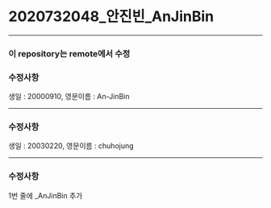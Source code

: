 # 2020732048_안진빈_AnJinBin

---
### 이 repository는 remote에서 수정  
### 수정사항  
생일 : 20000910, 영문이름 : An-JinBin

---
### 수정사항
생일 : 20030220, 영문이름 : chuhojung

---
### 수정사항
1번 줄에 _AnJinBin 추가
